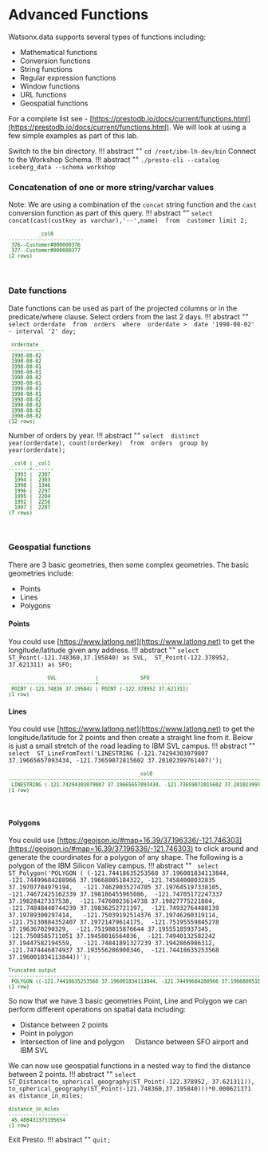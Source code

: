 # Advanced Functions

Watsonx.data supports several types of functions including:

   * Mathematical functions
   * Conversion functions
   * String functions
   * Regular expression functions
   * Window functions
   * URL functions
   * Geospatial functions 

For a complete list see - [https://prestodb.io/docs/current/functions.html](https://prestodb.io/docs/current/functions.html). We will look at using a few simple examples as part of this lab.

Switch to the bin directory.
!!! abstract ""
      ```
      cd /root/ibm-lh-dev/bin
      ```
Connect to the Workshop Schema.
!!! abstract ""
      ```
      ./presto-cli --catalog iceberg_data --schema workshop
      ```
### Concatenation of one or more string/varchar values

Note: We are using a combination of the `concat` string function and the `cast` conversion function as part of this query.
!!! abstract ""
      ```
      select 
         concat(cast(custkey as varchar),'--',name) 
      from 
         customer
      limit 2;
      ```
<pre style="font-size: small; color: darkgreen; overflow: auto">
          _col0          
-------------------------
 376--Customer#000000376 
 377--Customer#000000377 
(2 rows)
</pre>
 
### Date functions

Date functions can be used as part of the projected columns or in the predicate/where clause.
Select orders from the last 2 days.
!!! abstract ""
      ```
      select
         orderdate 
      from 
         orders 
      where 
         orderdate >  date '1998-08-02' - interval '2' day;
      ```

<pre style="font-size: small; color: darkgreen; overflow: auto">
 orderdate  
------------
 1998-08-02 
 1998-08-02 
 1998-08-01 
 1998-08-01 
 1998-08-02 
 1998-08-01 
 1998-08-01 
 1998-08-01 
 1998-08-02 
 1998-08-02 
 1998-08-02 
 1998-08-02 
(12 rows)
</pre>
Number of orders by year.
!!! abstract ""
      ```
      select 
         distinct year(orderdate), count(orderkey) 
      from 
         orders 
      group by 
         year(orderdate);
      ```

<pre style="font-size: small; color: darkgreen; overflow: auto">
 _col0 | _col1 
-------+-------
  1993 |  2307 
  1994 |  2303 
  1998 |  1346 
  1996 |  2297 
  1995 |  2204 
  1992 |  2256 
  1997 |  2287 
(7 rows)
</pre>
 
### Geospatial functions

There are 3 basic geometries, then some complex geometries. The basic geometries include:

   * Points
   * Lines
   * Polygons

#### Points

You could use [https://www.latlong.net](https://www.latlong.net) to get the longitude/latitude given any address.
!!! abstract ""
      ```
      select 
         ST_Point(-121.748360,37.195840) as SVL, 
         ST_Point(-122.378952, 37.621311) as SFO;
      ```
<pre style="font-size: small; color: darkgreen; overflow: auto">
             SVL             |              SFO              
-----------------------------+-------------------------------
 POINT (-121.74836 37.19584) | POINT (-122.378952 37.621311) 
(1 row)
</pre>

#### Lines

You could use [https://www.latlong.net](https://www.latlong.net) to get the longitude/latitude for 2 points and then create a straight line from it. Below is just a small stretch of the road leading to IBM SVL campus.
!!! abstract ""
      ```
      select 
         ST_LineFromText('LINESTRING (-121.74294303079807 37.19665657093434, -121.73659072815602 37.20102399761407)');
      ```
<pre style="font-size: small; color: darkgreen; overflow: auto">
                                           _col0                                           
-------------------------------------------------------------------------------------------
 LINESTRING (-121.74294303079807 37.19665657093434, -121.73659072815602 37.20102399761407) 
(1 row)
</pre>
 
#### Polygons

You could use [https://geojson.io/#map=16.39/37.196336/-121.746303](https://geojson.io/#map=16.39/37.196336/-121.746303) to click around and generate the coordinates for a polygon of any shape. The following is a polygon of the IBM Silicon Valley campus.
!!! abstract ""
      ``` 
      select ST_Polygon('POLYGON (
         (-121.74418635253568 37.196001834113844, 
         -121.74499684288966 37.19668005184322,
         -121.74584008032835 37.19707784979194,  
         -121.74629035274705 37.197645197338105, 
         -121.74672425162339 37.198186455965086, 
         -121.74705172247337 37.19828427337538, 
         -121.74760023614738 37.19827775221884,  
         -121.74848440744239 37.19836252721197, 
         -121.74932764488139 37.19789300297414,  
         -121.75039192514376 37.19746260319114, 
         -121.75130884352407 37.19721479614175, 
         -121.75195559845278 37.1963670290329, 
         -121.75198015876644 37.19555185937345,  
         -121.7508585711051 37.19458016564036, 
         -121.74940132582242 37.19447582194559,  
         -121.74841891327239 37.1942866986312,
         -121.7474446874937 37.193556286900346, 
         -121.74418635253568 37.196001834113844))');
      ```
<pre style="font-size: small; color: darkgreen; overflow: auto">
Truncated output
------------------------------------------------------------------------------------------------------------------------------------------------------>
 POLYGON ((-121.74418635253568 37.196001834113844, -121.74499684288966 37.19668005184322, -121.74584008032835 37.19707784979194, -121.74629035274705 3>
(1 row)
</pre>
So now that we have 3 basic geometries Point, Line and Polygon we can perform different operations on spatial data including:

   * Distance between 2 points
   * Point in polygon
   * Intersection of line and polygon
 
Distance between SFO airport and IBM SVL

We can now use geospatial functions in a nested way to find the distance between 2 points.
!!! abstract ""
      ```
      select 
         ST_Distance(to_spherical_geography(ST_Point(-122.378952, 37.621311)), 
         to_spherical_geography(ST_Point(-121.748360,37.195840)))*0.000621371 as distance_in_miles;
      ```
<pre style="font-size: small; color: darkgreen; overflow: auto">
distance_in_miles  
--------------------
 45.408431373195654 
(1 row)
</pre>

Exit Presto.
!!! abstract ""
      ```
      quit;
      ```
